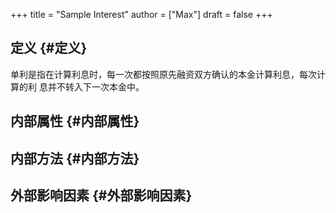 +++
title = "Sample Interest"
author = ["Max"]
draft = false
+++

## 定义 {#定义}

单利是指在计算利息时，每一次都按照原先融资双方确认的本金计算利息，每次计算的利
息并不转入下一次本金中。


## 内部属性 {#内部属性}


## 内部方法 {#内部方法}


## 外部影响因素 {#外部影响因素}
